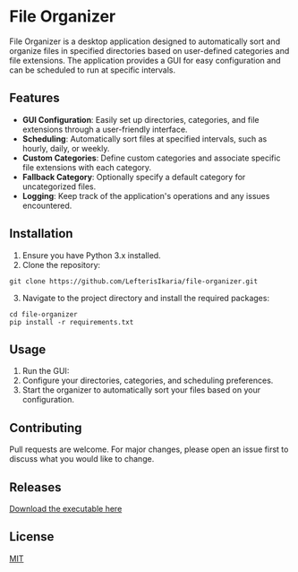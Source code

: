 # File Organizer

File Organizer is a desktop application designed to automatically sort and organize files in specified directories based on user-defined categories and file extensions. The application provides a GUI for easy configuration and can be scheduled to run at specific intervals.

## Features

- **GUI Configuration**: Easily set up directories, categories, and file extensions through a user-friendly interface.
- **Scheduling**: Automatically sort files at specified intervals, such as hourly, daily, or weekly.
- **Custom Categories**: Define custom categories and associate specific file extensions with each category.
- **Fallback Category**: Optionally specify a default category for uncategorized files.
- **Logging**: Keep track of the application's operations and any issues encountered.

## Installation

1. Ensure you have Python 3.x installed.
2. Clone the repository:
```
git clone https://github.com/LefterisIkaria/file-organizer.git
```
3. Navigate to the project directory and install the required packages:
```
cd file-organizer
pip install -r requirements.txt
```


## Usage

1. Run the GUI:
2. Configure your directories, categories, and scheduling preferences.
3. Start the organizer to automatically sort your files based on your configuration.

## Contributing

Pull requests are welcome. For major changes, please open an issue first to discuss what you would like to change.

## Releases
[Download the executable here](https://github.com/LefterisIkaria/file-organizer/releases/download/v1.0.0/main)


## License

[MIT](https://choosealicense.com/licenses/mit/)
